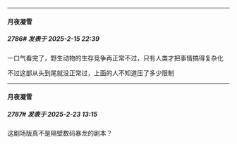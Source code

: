 ﻿
*****

####  月夜凝雪  
##### 2786#       发表于 2025-2-15 22:39

一口气看完了，野生动物的生存竞争再正常不过，只有人类才把事情搞得复杂化

不过这部从头到尾就没正常过，上面的人不知道压了多少限制

*****

####  月夜凝雪  
##### 2787#       发表于 2025-2-23 13:15

这剧场版真不是隔壁数码暴龙的剧本？


